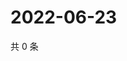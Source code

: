 # 2022-06-23

共 0 条

<!-- BEGIN WEIBO -->
<!-- 最后更新时间 Thu Jun 23 2022 18:18:03 GMT+0800 (China Standard Time) -->

<!-- END WEIBO -->
